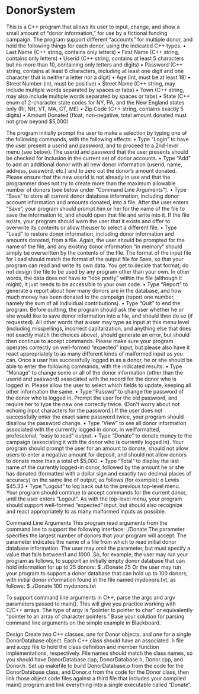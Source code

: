 # DonorSystem
This is a C++ program that allows its user to input, change, and show a small amount of “donor
information,” for use by a fictional funding campaign. The program support different “accounts” for
multiple donor, and hold the following things for each donor, using the indicated C++ types. 
• Last Name (C++ string, contains only letters)
• First Name (C++ string, contains only letters)
• Userid (C++ string, contains at least 5 characters but no more than 10, containing only letters and digits)
• Password (C++ string, contains at least 6 characters, including at least one digit and one character that is
neither a letter nor a digit)
• Age (int, must be at least 18)
• Street Number (int, must be positive)
• Street Name (C++ string, may include multiple words separated by spaces or tabs)
• Town (C++ string, may also include multiple words separated by spaces or tabs)
• State (C++ enum of 2-character state codes for NY, PA, and the New England states only (RI, NH, VT,
MA, CT, ME)
• Zip Code (C++ string, contains exactly 5 digits)
• Amount Donated (float, non-negative, total amount donated must not grow beyond $5,000)

The program initially prompt the user to make a selection by typing one of the following commands,
with the following effects:
• Type “Login” to have the user present a userid and password, and to proceed to a 2nd-level menu (see
below). The userid and password that the user presents should be checked for inclusion in the current set
of donor accounts.
• Type “Add” to add an additional donor with all new donor information (userid, name, address,
password, etc.) and to zero out the donor’s amount donated. Please ensure that the new userid is not
already in use and that the programmer does not try to create more than the maximum allowable number
of donors (see below under “Command Line Arguments”).
• Type “Save” to store all current donor database information, including donor account information and
amounts donated, into a file. After the user enters “Save”, your program should prompt him or her for
the name of the file to save the information to, and should open that file and write into it. If the file
exists, your program should warn the user that it exists and offer to overwrite its contents or allow theuser to select a different file.
• Type “Load” to restore donor information, including donor information and amounts donated, from a
file. Again, the user should be prompted for the name of the file, and any existing donor information “in
memory” should simply be overwritten by the contents of the file. The format of the input file for Load
should match the format of the output file for Save, so that your program can read and write its own
data. You get to decide that format; do not design the file to be used by any program other than your
own. In other words, the data does not have to “look pretty” within the file (although it might), it just
needs to be accessible to your own code.
• Type “Report” to generate a report about how many donors are in the database, and how much money
has been donated to the campaign (report one number, namely the sum of all individual contributions).
• Type “Quit” to end the program. Before quitting, the program should ask the user whether he or she
would like to save donor information into a file, and should then do so (if requested).
All other words that a user may type as input at this menu level (including misspellings, incorrect capitalization,
and anything else that does not exactly match the choices above), should generate an error, but should then
continue to accept commands. Please make sure your program operates correctly on well-formed “expected”
input, but please also have it react appropriately to as many different kinds of malformed input as you can.
Once a user has successfully logged in as a donor, he or she should be able to enter the following commands,
with the indicated results.
• Type “Manage” to change some or all of the donor information (other than the userid and password)
associated with the record for the donor who is logged in. Please allow the user to select which fields to
update, keeping all other information the same.
• Type “Passwd” to change the password of the donor who is logged in. Prompt the user for the old
password, and require her to type the new one correctly twice. (Don't worry about not echoing input
characters for the password.) If the user does not successfully enter the exact same password twice, your
program should disallow the password change.
• Type “View” to see all donor information associated with the currently logged in donor, in wellformatted, professional, “easy to read” output.
• Type “Donate” to donate money to the campaign (associating it with the donor who is currently logged
in). Your program should prompt the user for an amount to donate, should not allow users to enter a
negative amount for deposit, and should not allow donors to donate more than a total of $5,000.
• Type “Total” to display the last name of the currently logged-in donor, followed by the amount he or she
has donated (formatted with a dollar sign and exactly two decimal places of accuracy) on the same line
of output, as follows (for example):
o Lewis $45.33
• Type “Logout” to log back out to the previous top-level menu.
Your program should continue to accept commands for the current donor, until the user enters “Logout”. As
with the top-level menu, your program should support well-formed “expected” input, but should also recognize
and react appropriately to as many malformed inputs as possible.

Command Line Arguments
This program read arguments from the command line to support the following interface:
./Donate <max donors> <filename>
The <max donors> parameter specifies the largest number of donors that your program will accept. The
<filename> parameter indicates the name of a file from which to read initial donor database information.
The user may omit the <filename> parameter, but must specify a <max donors> value that falls between1 and 1000. So, for example, the user may run your program as follows, to support an initially empty donor
database that can hold information for up to 25 donors:
$ ./Donate 25
Or the user may run your program to support a donor database that can hold up to 100 donors, with initial donor
information found in the file named mydonors.txt, as follows:
$ ./Donate 100 mydonors.txt

To support command line arguments in C++, parse the argc and argv parameters passed to main(). This
will give you practice working with C/C++ arrays. The type of argv is “pointer to pointer to char” or
equivalently “pointer to an array of character pointers.” Base your solution for parsing command line arguments
on the simple example in Blackboard.

Design
Create two C++ classes, one for Donor objects, and one for a single DonorDatabase object. Each C++
class should have an associated .h file and a.cpp file to hold the class definition and member function
implementations, respectively. File names should match the class names, so you should have
DonorDatabase.cpp, DonorDatabase.h, Donor.cpp, and Donor.h. Set up makefile to
build DonorDatabase.o from the code for the DonorDatabase class, and Donor.o from the code for the
Donor class, then link those object code files against a third file that includes your compiled main() program and link everything into a single executable called “Donate”.


